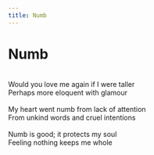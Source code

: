```yaml
---
title: Numb
---
```

# Numb

<br/>
Would you love me again if I were taller
<br/>
Perhaps more eloquent with glamour
<br/>

<br/>
My heart went numb from lack of attention
<br/>
From unkind words and cruel intentions
<br/>

<br/>
Numb is good; it protects my soul
<br/>
Feeling nothing keeps me whole
<br/>

<br/>
